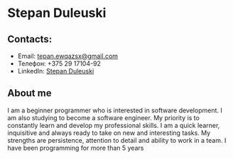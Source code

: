 # Stepan Duleuski

## Contacts:
- Email: tepan.ewqazsx@gmail.com
- Телефон: +375 29 17104-92
- LinkedIn: [Stepan Duleuski](https://www.linkedin.com/in/stepan-dylevski-36ab232b9/)

## About me
I am a beginner programmer who is interested in software development. I am also studying to become a software engineer. My priority is to constantly learn and develop my professional skills. I am a quick learner, inquisitive and always ready to take on new and interesting tasks. My strengths are persistence, attention to detail and ability to work in a team. I have been programming for more than 5 years